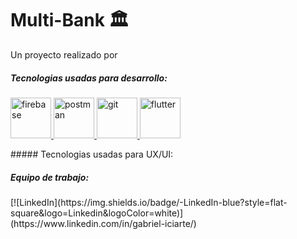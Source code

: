 # Multi-Bank :classical_building:

Un proyecto realizado por 


 ##### Tecnologias usadas para desarrollo:
 
 <p align="left"> 
 <a href="https://firebase.google.com/" target="_blank"> <img src="https://www.vectorlogo.zone/logos/firebase/firebase-icon.svg" alt="firebase" width="65" height="65"/> </a>
<a href="https://postman.com" target="_blank"> <img src="https://www.vectorlogo.zone/logos/getpostman/getpostman-icon.svg" alt="postman" width="65" height="65"/> </a>
<a href="https://git-scm.com/" target="_blank"> <img src="https://www.vectorlogo.zone/logos/git-scm/git-scm-icon.svg" alt="git" width="65" height="65"/>  </a>
<a href="https://https://flutter.dev/" target="_blank"> <img src="https://www.vectorlogo.zone/logos/flutterio/flutterio-icon.svg" alt="flutter" width="65" height="65"/>  </a>
  </p>
 ##### Tecnologias usadas para UX/UI:


  ##### Equipo de trabajo:

<p>
[![LinkedIn](https://img.shields.io/badge/-LinkedIn-blue?style=flat-square&logo=Linkedin&logoColor=white)](https://www.linkedin.com/in/gabriel-iciarte/)

</p>
